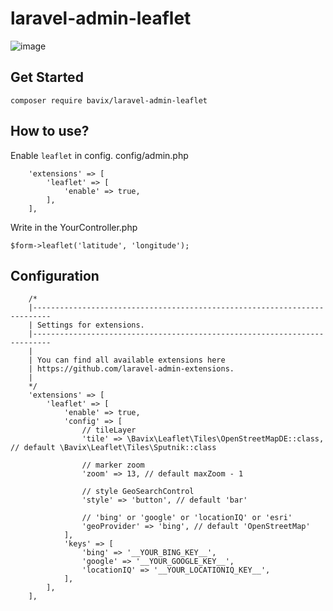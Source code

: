 laravel-admin-leaflet
======

![image](https://user-images.githubusercontent.com/5111255/47364144-3c276300-d6e1-11e8-81d0-925d0d8cc886.png)

Get Started
---
```
composer require bavix/laravel-admin-leaflet
```

How to use?
---

Enable `leaflet` in config. config/admin.php
```
    'extensions' => [
        'leaflet' => [
            'enable' => true,
        ],
    ],
```

Write in the YourController.php
```
$form->leaflet('latitude', 'longitude');
```

Configuration
----

```
    /*
    |--------------------------------------------------------------------------
    | Settings for extensions.
    |--------------------------------------------------------------------------
    |
    | You can find all available extensions here
    | https://github.com/laravel-admin-extensions.
    |
    */
    'extensions' => [
        'leaflet' => [
            'enable' => true,
            'config' => [
                // tileLayer
                'tile' => \Bavix\Leaflet\Tiles\OpenStreetMapDE::class, // default \Bavix\Leaflet\Tiles\Sputnik::class

                // marker zoom
                'zoom' => 13, // default maxZoom - 1

                // style GeoSearchControl
                'style' => 'button', // default 'bar'

                // 'bing' or 'google' or 'locationIQ' or 'esri'
                'geoProvider' => 'bing', // default 'OpenStreetMap'
            ],
            'keys' => [
                'bing' => '__YOUR_BING_KEY__',
                'google' => '__YOUR_GOOGLE_KEY__',
                'locationIQ' => '__YOUR_LOCATIONIQ_KEY__',
            ],
        ],
    ],
```
